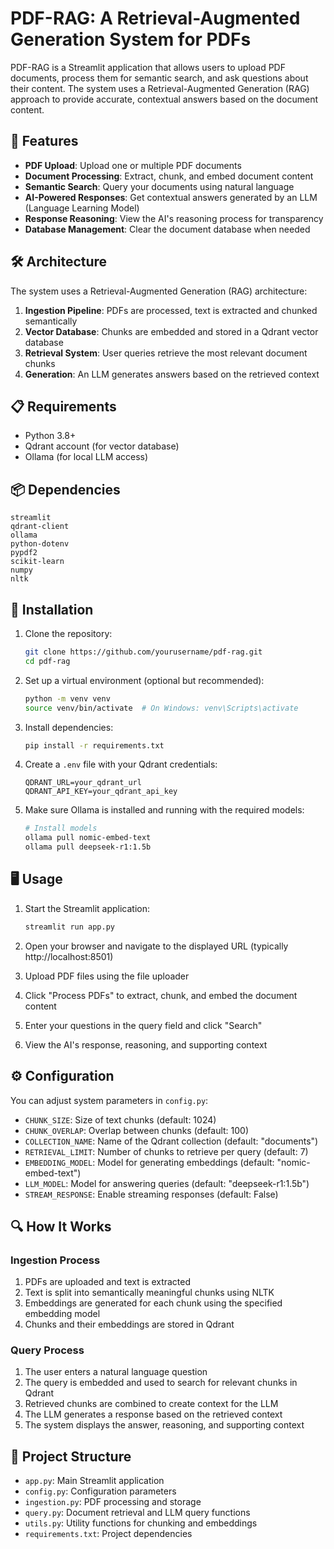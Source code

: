 # PDF-RAG: A Retrieval-Augmented Generation System for PDFs

PDF-RAG is a Streamlit application that allows users to upload PDF documents, process them for semantic search, and ask questions about their content. The system uses a Retrieval-Augmented Generation (RAG) approach to provide accurate, contextual answers based on the document content.

## 🌟 Features

- **PDF Upload**: Upload one or multiple PDF documents
- **Document Processing**: Extract, chunk, and embed document content
- **Semantic Search**: Query your documents using natural language
- **AI-Powered Responses**: Get contextual answers generated by an LLM (Language Learning Model)
- **Response Reasoning**: View the AI's reasoning process for transparency
- **Database Management**: Clear the document database when needed

## 🛠️ Architecture

The system uses a Retrieval-Augmented Generation (RAG) architecture:

1. **Ingestion Pipeline**: PDFs are processed, text is extracted and chunked semantically
2. **Vector Database**: Chunks are embedded and stored in a Qdrant vector database
3. **Retrieval System**: User queries retrieve the most relevant document chunks
4. **Generation**: An LLM generates answers based on the retrieved context

## 📋 Requirements

- Python 3.8+
- Qdrant account (for vector database)
- Ollama (for local LLM access)

## 📦 Dependencies

```
streamlit
qdrant-client
ollama
python-dotenv
pypdf2
scikit-learn
numpy
nltk
```

## 🚀 Installation

1. Clone the repository:
   ```bash
   git clone https://github.com/yourusername/pdf-rag.git
   cd pdf-rag
   ```

2. Set up a virtual environment (optional but recommended):
   ```bash
   python -m venv venv
   source venv/bin/activate  # On Windows: venv\Scripts\activate
   ```

3. Install dependencies:
   ```bash
   pip install -r requirements.txt
   ```

4. Create a `.env` file with your Qdrant credentials:
   ```
   QDRANT_URL=your_qdrant_url
   QDRANT_API_KEY=your_qdrant_api_key
   ```

5. Make sure Ollama is installed and running with the required models:
   ```bash
   # Install models
   ollama pull nomic-embed-text
   ollama pull deepseek-r1:1.5b
   ```

## 🖥️ Usage

1. Start the Streamlit application:
   ```bash
   streamlit run app.py
   ```

2. Open your browser and navigate to the displayed URL (typically http://localhost:8501)

3. Upload PDF files using the file uploader

4. Click "Process PDFs" to extract, chunk, and embed the document content

5. Enter your questions in the query field and click "Search"

6. View the AI's response, reasoning, and supporting context

## ⚙️ Configuration

You can adjust system parameters in `config.py`:

- `CHUNK_SIZE`: Size of text chunks (default: 1024)
- `CHUNK_OVERLAP`: Overlap between chunks (default: 100)
- `COLLECTION_NAME`: Name of the Qdrant collection (default: "documents")
- `RETRIEVAL_LIMIT`: Number of chunks to retrieve per query (default: 7)
- `EMBEDDING_MODEL`: Model for generating embeddings (default: "nomic-embed-text")
- `LLM_MODEL`: Model for answering queries (default: "deepseek-r1:1.5b")
- `STREAM_RESPONSE`: Enable streaming responses (default: False)

## 🔍 How It Works

### Ingestion Process

1. PDFs are uploaded and text is extracted
2. Text is split into semantically meaningful chunks using NLTK
3. Embeddings are generated for each chunk using the specified embedding model
4. Chunks and their embeddings are stored in Qdrant

### Query Process

1. The user enters a natural language question
2. The query is embedded and used to search for relevant chunks in Qdrant
3. Retrieved chunks are combined to create context for the LLM
4. The LLM generates a response based on the retrieved context
5. The system displays the answer, reasoning, and supporting context

## 🧩 Project Structure

- `app.py`: Main Streamlit application
- `config.py`: Configuration parameters
- `ingestion.py`: PDF processing and storage
- `query.py`: Document retrieval and LLM query functions
- `utils.py`: Utility functions for chunking and embeddings
- `requirements.txt`: Project dependencies